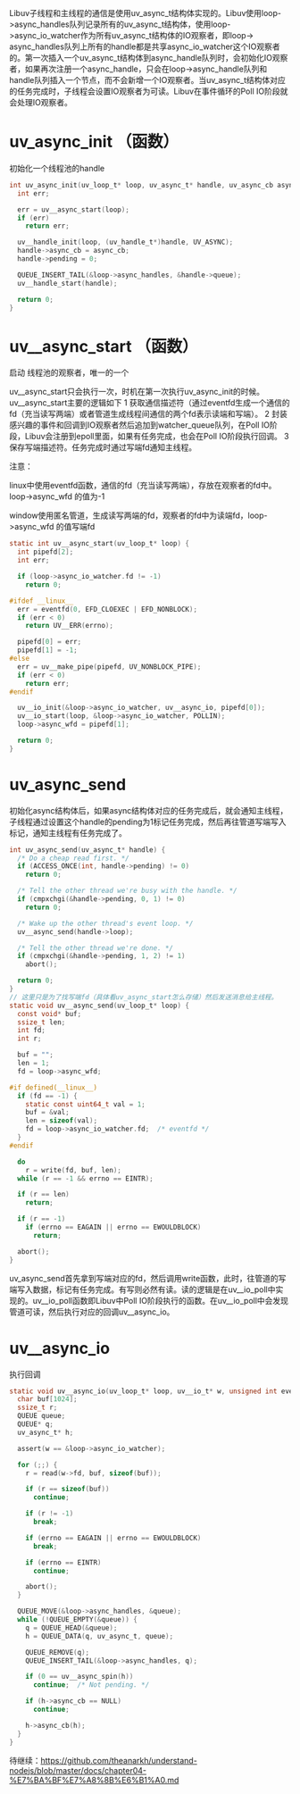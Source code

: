 Libuv子线程和主线程的通信是使用uv_async_t结构体实现的。Libuv使用loop->async_handles队列记录所有的uv_async_t结构体，使用loop->async_io_watcher作为所有uv_async_t结构体的IO观察者，即loop-> async_handles队列上所有的handle都是共享async_io_watcher这个IO观察者的。第一次插入一个uv_async_t结构体到async_handle队列时，会初始化IO观察者，如果再次注册一个async_handle，只会在loop->async_handle队列和handle队列插入一个节点，而不会新增一个IO观察者。当uv_async_t结构体对应的任务完成时，子线程会设置IO观察者为可读。Libuv在事件循环的Poll IO阶段就会处理IO观察者。

# uv_async_init  （函数）

初始化一个线程池的handle

```c
int uv_async_init(uv_loop_t* loop, uv_async_t* handle, uv_async_cb async_cb) {
  int err;

  err = uv__async_start(loop);
  if (err)
    return err;

  uv__handle_init(loop, (uv_handle_t*)handle, UV_ASYNC);
  handle->async_cb = async_cb;
  handle->pending = 0;

  QUEUE_INSERT_TAIL(&loop->async_handles, &handle->queue);
  uv__handle_start(handle);

  return 0;
}
```

# uv__async_start （函数）

启动 线程池的观察者，唯一的一个

uv\__async_start只会执行一次，时机在第一次执行uv_async_init的时候。uv__async_start主要的逻辑如下 1 获取通信描述符（通过eventfd生成一个通信的fd（充当读写两端）或者管道生成线程间通信的两个fd表示读端和写端）。 2 封装感兴趣的事件和回调到IO观察者然后追加到watcher_queue队列，在Poll IO阶段，Libuv会注册到epoll里面，如果有任务完成，也会在Poll IO阶段执行回调。 3 保存写端描述符。任务完成时通过写端fd通知主线程。

注意：

linux中使用eventfd函数，通信的fd（充当读写两端），存放在观察者的fd中。loop->async_wfd 的值为-1

window使用匿名管道，生成读写两端的fd，观察者的fd中为读端fd，loop->async_wfd 的值写端fd

```c
static int uv__async_start(uv_loop_t* loop) {
  int pipefd[2];
  int err;

  if (loop->async_io_watcher.fd != -1)
    return 0;

#ifdef __linux__
  err = eventfd(0, EFD_CLOEXEC | EFD_NONBLOCK);
  if (err < 0)
    return UV__ERR(errno);

  pipefd[0] = err;
  pipefd[1] = -1;
#else
  err = uv__make_pipe(pipefd, UV_NONBLOCK_PIPE);
  if (err < 0)
    return err;
#endif

  uv__io_init(&loop->async_io_watcher, uv__async_io, pipefd[0]);
  uv__io_start(loop, &loop->async_io_watcher, POLLIN);
  loop->async_wfd = pipefd[1];

  return 0;
}
```

# uv_async_send

初始化async结构体后，如果async结构体对应的任务完成后，就会通知主线程，子线程通过设置这个handle的pending为1标记任务完成，然后再往管道写端写入标记，通知主线程有任务完成了。

```c
int uv_async_send(uv_async_t* handle) {
  /* Do a cheap read first. */
  if (ACCESS_ONCE(int, handle->pending) != 0)
    return 0;

  /* Tell the other thread we're busy with the handle. */
  if (cmpxchgi(&handle->pending, 0, 1) != 0)
    return 0;

  /* Wake up the other thread's event loop. */
  uv__async_send(handle->loop);

  /* Tell the other thread we're done. */
  if (cmpxchgi(&handle->pending, 1, 2) != 1)
    abort();

  return 0;
}
// 这里只是为了找写端fd（具体看uv_async_start怎么存储）然后发送消息给主线程。
static void uv__async_send(uv_loop_t* loop) {
  const void* buf;
  ssize_t len;
  int fd;
  int r;

  buf = "";
  len = 1;
  fd = loop->async_wfd;

#if defined(__linux__)
  if (fd == -1) {
    static const uint64_t val = 1;
    buf = &val;
    len = sizeof(val);
    fd = loop->async_io_watcher.fd;  /* eventfd */
  }
#endif

  do
    r = write(fd, buf, len);
  while (r == -1 && errno == EINTR);

  if (r == len)
    return;

  if (r == -1)
    if (errno == EAGAIN || errno == EWOULDBLOCK)
      return;

  abort();
}
```

uv_async_send首先拿到写端对应的fd，然后调用write函数，此时，往管道的写端写入数据，标记有任务完成。有写则必然有读。读的逻辑是在uv\__io_poll中实现的。uv\__io_poll函数即Libuv中Poll IO阶段执行的函数。在uv\_\_io_poll中会发现管道可读，然后执行对应的回调uv\__async_io。

# uv__async_io

执行回调

```c
static void uv__async_io(uv_loop_t* loop, uv__io_t* w, unsigned int events) {
  char buf[1024];
  ssize_t r;
  QUEUE queue;
  QUEUE* q;
  uv_async_t* h;

  assert(w == &loop->async_io_watcher);

  for (;;) {
    r = read(w->fd, buf, sizeof(buf));

    if (r == sizeof(buf))
      continue;

    if (r != -1)
      break;

    if (errno == EAGAIN || errno == EWOULDBLOCK)
      break;

    if (errno == EINTR)
      continue;

    abort();
  }

  QUEUE_MOVE(&loop->async_handles, &queue);
  while (!QUEUE_EMPTY(&queue)) {
    q = QUEUE_HEAD(&queue);
    h = QUEUE_DATA(q, uv_async_t, queue);

    QUEUE_REMOVE(q);
    QUEUE_INSERT_TAIL(&loop->async_handles, q);

    if (0 == uv__async_spin(h))
      continue;  /* Not pending. */

    if (h->async_cb == NULL)
      continue;

    h->async_cb(h);
  }
}
```

待继续：https://github.com/theanarkh/understand-nodejs/blob/master/docs/chapter04-%E7%BA%BF%E7%A8%8B%E6%B1%A0.md